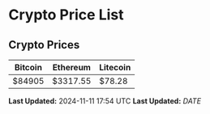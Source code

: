 # Crypto Price List

## Crypto Prices
| Bitcoin | Ethereum | Litecoin |
| ------- | -------- | -------- |
| $84905 | $3317.55 | $78.28 |
**Last Updated:** 2024-11-11 17:54 UTC
**Last Updated:** $DATE$

